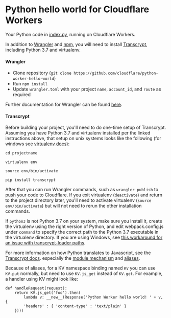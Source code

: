 # Python hello world for Cloudflare Workers

Your Python code in [index.py](https://github.com/cloudflare/python-worker-hello-world/blob/master/index.py), running on Cloudflare Workers.

In addition to [Wrangler](https://github.com/cloudflare/wrangler2) and [npm](https://www.npmjs.com/get-npm), you will need to install [Transcrypt](https://www.transcrypt.org/docs/html/installation_use.html), including Python 3.7 and virtualenv.

#### Wrangler

- Clone repository (`git clone https://github.com/cloudflare/python-worker-hello-world`)
- Run `npm install`
- Update `wrangler.toml` with your project `name`, `account_id`, and `route` as required

Further documentation for Wrangler can be found [here](https://developers.cloudflare.com/workers/wrangler/).

#### Transcrypt

Before building your project, you'll need to do one-time setup of Transcrypt. Assuming you have Python 3.7 and virtualenv installed per the linked instructions above, that setup on unix systems looks like the following (for windows see [virtualenv docs](https://virtualenv.pypa.io/en/latest/user_guide.html#activators)):

```
cd projectname

virtualenv env

source env/bin/activate

pip install transcrypt
```

After that you can run Wrangler commands, such as `wrangler publish` to push your code to Cloudflare. If you exit virtualenv (`deactivate`) and return to the project directory later, you'll need to activate virtualenv (`source env/bin/activate`) but will not need to rerun the other installation commands.

If `python3` is not Python 3.7 on your system, make sure you install it, create the virtualenv using the right version of Python, and edit webpack.config.js under `command` to specify the correct path to the Python 3.7 executable in the virtualenv directory. If you are using Windows, see [this workaround for an issue with transcrypt-loader paths](https://github.com/QQuick/Transcrypt/issues/624#issuecomment-507866238).

For more information on how Python translates to Javascript, see the [Transcrypt docs](https://www.transcrypt.org/documentation). especially the [module mechanism](https://www.transcrypt.org/docs/html/special_facilities.html#transcrypt-s-module-mechanism) and [aliases](http://www.transcrypt.org/docs/html/special_facilities.html#pragma-alias).

Because of aliases, for a KV namespace binding named `KV` you can use `KV.put` normally, but need to use `KV.js_get` instead of `KV.get`. For example, a handler using KV might look like:

```
def handleRequest(request):
    return KV.js_get('foo').then(
        lambda v: __new__(Response('Python Worker hello world! ' + v, {
        'headers' : { 'content-type' : 'text/plain' }
    })))
```
